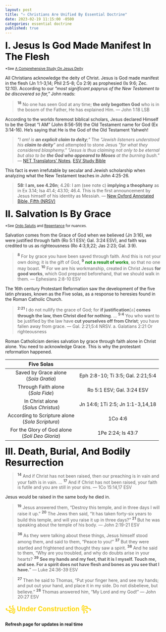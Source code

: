 ```yaml
---
layout: post
title: "♾️ Christians Are Unified By Essential Doctrine"
date: 2023-02-19 11:15:00 -0500
categories: essential doctrine
published: true
---
```


<!-- 🈴➰ -->

<!-- <span style="font-weight:bold;font-size:30px;color:Black;">Essential Doctrine</span> -->

<span style="font-weight:bold;font-size:30px;color:Black;">I. Jesus Is God Made Manifest In The Flesh</span>

<sup>*See <a href="https://bit.ly/3HIQIoK">A Comprehensive Study On Jesus Deity</a></sup>

All Christians acknowledge the deity of Christ. Jesus is God made manifest in the flesh (Jn 1:1-3,14; Phil 2:5-8; Co 2:9) as prophesied (Is 9:6; Zec. 12:10). According to our *"most significant papyrus of the New Testament to be discovered so far,"* John reads:

<!-- <a href="https://en.wikipedia.org/wiki/Papyrus_75" style="font-style:Italic;font-size:21px;">The Most Significant Papyrus Of The New Testament</a>

All Christians acknowledge the deity of Christ. Jesus is God made manifest in the flesh (Jn 1:1-3,14) in the line of King David as prophesied (Is 9:6). [Papyrus 75 (𝔓75)](https://en.wikipedia.org/wiki/Papyrus_75) *"The most significant" papyrus of the New Testament to be discovered so far,"* as well as [𝔓66](https://en.wikipedia.org/wiki/Papyrus_66), further showcases this fact in John.  -->

<!-- https://en.wikipedia.org/wiki/Textual_variants_in_the_New_Testament#Gospel_of_John -->

> <sup style="font-weight:bold;">18</sup> No one has seen God at any time; **the only begotten God** who is in the bosom of the Father, He has explained Him. &mdash; John 1:18 LSB

<!-- According to the worlds foremost biblical scholars in the [NET Translators' Notes](https://amzn.to/3WLAgbr), and over 200 biblical scholars of the [ESV Study Bible](https://amzn.to/3WsN0Uw),  -->

According to the worlds foremost biblical scholars, Jesus declared Himself to be the Great “I AM” (John 8:56-59) the Old Testament name for God (Ex 3:14-16). He’s saying that He is the God of the Old Testament Yahweh! 

> *"I am! is **an explicit claim to deity**;"* The *"Jewish listeners understood his **claim to deity**"* and attempted to stone Jesus *"for what they considered blasphemy."* *"Jesus is thus claiming not only to be eternal but also to be **the God who appeared to Moses** at the burning bush."* &mdash; [NET Translators' Notes](https://amzn.to/3WLAgbr), [ESV Study Bible](https://amzn.to/3WsN0Uw)

This fact is even irrefutable by secular and Jewish scholarship when analyzing what the New Testament teaches in John 4:25-26.

> **58: I am, see 4.26n**; 4.26: I am (see note c) **implying a theophany** as in Ex 3.14; Isa 41.4; 43.10; 46.4. This is the first announcement by
Jesus himself of his identity as Messiah. &mdash; [New Oxford Annotated Bible, Fifth (NRSV)](https://amzn.to/3XGvXPg)

<!-- > No one has ever seen God. **It is God the only Son**, who is close to the Father’s heart, who has made him known. &mdash; John 1:18 NRSV -->

<!-- > No one has ever seen God; **the only God, who is at the Father's side**, he has made him known. &mdash; John 1:18 ESV

> No one has ever seen God. **The only one, himself God**, who is in closest fellowship with the Father, has made God known. &mdash; John 1:18 NET

> No one has ever seen God. **But the unique One, who is himself God**, is near to the Father’s heart. He has revealed God to us. &mdash; John 1:18 NLT -->

<!-- # [NET Translators' Notes](https://amzn.to/3WLAgbr) -->

<!-- <a href="https://amzn.to/3WLAgbr" style="font-style:Italic;font-size:21px;">NET Translators' Notes</a>

[25+ of the world’s foremost biblical scholars](https://netbible.com/preface/) including Dr. Daniel B. Wallace, Senior Research Professor of New Testament Studies at Dallas Theological Seminary, and Dr. W. Hall Harris III editor of LEB and contributor of NASB '95. Highly educated men from Universities of Cambridge, Oxford, Sheffield, Columbia, Dallas, etc. have noted:

> <sup style="font-weight:bold;">56</sup> Your father Abraham was overjoyed<span style="color:#A7A7A7;">[a]</span> to see my day, and he saw it and was glad.”<span style="color:#A7A7A7;">[b]</span> <sup style="font-weight:bold;">57</sup> Then the Judeans<span style="color:#A7A7A7;">[c]</span> replied,<span style="color:#A7A7A7;">[d]</span> “You are not yet fifty years old!<span style="color:#A7A7A7;">[e]</span> Have<span style="color:#A7A7A7;">[f]</span> you seen Abraham?” <sup style="font-weight:bold;">58</sup> Jesus said to them, <span style="font-weight:bold;">“I tell you the solemn truth,<span style="color:#A7A7A7;">[g]</span> before Abraham came into existence,<span style="color:#A7A7A7;">[h]</span> I am!”</span><span style="color:#A7A7A7;">[i]</span> <sup style="font-weight:bold;">59</sup> Then they picked up<span style="color:#A7A7A7;">[j]</span> stones to throw at him,<span style="color:#A7A7A7;">[k]</span> but Jesus was hidden from them<span style="color:#A7A7A7;">[l]</span> and went out from the temple area.<span style="color:#A7A7A7;">[m]</span> &mdash; John 8:56-59 NET
>
i. John 8:58 sn **I am! is an explicit claim to deity**. k. John 8:59 sn Jesus’ **Jewish listeners understood his claim to deity**, rejected it, and picked up stones to throw at him for what they considered blasphemy. -->


<!-- > 56 Your father Abraham rejoiced as he looked forward to my coming. He saw it and was glad.” 57 The people said, “You aren’t even fifty years old. How can you say you have seen Abraham?[a]” 58 Jesus answered, **“I tell you the truth, before Abraham was even born, I AM![b]”** 59 At that point they picked up stones to throw at him. But Jesus was hidden from them and left the Temple. &mdash; John 8:56-59 NLT -->

<!-- # [ESV Study Bible](https://amzn.to/3WsN0Uw) -->

<!-- <a href="https://amzn.to/3WsN0Uw" style="font-style:Italic;font-size:21px;">ESV Study Bible</a>

Jesus declared Himself to be the Great “I AM” (John 8:56-59), the Old Testament name for God (Ex 3:14-16). He’s saying that He is the God of the Old Testament Yahweh! The [ESV Study Bible](https://amzn.to/3WsN0Uw)
**200+ biblical scholars** from 9 countries, nearly 20 denominations, and 50 seminaries, colleges, and universities. Universities of Cambridge, London, Oxford, Dallas, etc. has concluded the very same thing:

> JOHN—NOTE ON 8:58 If there had been any uncertainty about Jesus’ identity in other passages where he said, “I am” (e.g., 6:35; 9:5; 11:25), there was no confusion here because **Jesus is claiming to be the one who was alive before Abraham was, that is, more than 2,000 years earlier.** Jesus does not simply say, “Before Abraham was, I was,” which would simply mean that he is more than 2,000 years old. Rather, **he uses the present tense “I am” in speaking of existence more than 2,000 years earlier, thus claiming a kind of transcendence over time that could only be true of God.** The words “I am” in Greek use the same expression (Egō eimi) found in the Septuagint in the first half of God’s self-identification in Ex. 3:14, “I AM WHO I AM.” **Jesus is thus claiming not only to be eternal but also to be the God who appeared to Moses at the burning bush.** His Jewish opponents understood his meaning immediately and they “picked up stones” to stone him to death for blasphemy (see John 8:59). See notes on 6:20; 8:24. -->

<!-- # [New Oxford Annotated Bible, Fifth (NRSV)](https://amzn.to/3XGvXPg) -->

<!-- <a href="https://amzn.to/3XGvXPg" style="font-style:Italic;font-size:21px;">New Oxford Annotated Bible, Fifth (NRSV)</a>

This fact is even irrefutable by secular and Jewish scholarship when analyzing what the New Testament teaches in John. As is evidenced by the study Bible from Oxford University Press. Over 50 years of students, and professors, relying on The New Oxford Annotated Bible as an unparalleled authority.

> <sup style="font-weight:bold;">25</sup> The woman said to him, ‘I know that Messiah is coming’ (who is called Christ). ‘When he comes, he will proclaim all things to us.’ <sup style="font-weight:bold;">26</sup> **Jesus said to her, ‘I am** he,<span style="color:#A7A7A7;">[**Gk I am**]</span> the one who is speaking to you.’ ... &mdash; John 4:25-26 NOAB (NRSV)
>
**58: I am, see 4.26n**; 4.26: I am (see note c) **implying a theophany** as in Ex 3.14; Isa 41.4; 43.10; 46.4. This is the first announcement by
Jesus himself of his identity as Messiah. -->

<span style="font-weight:bold;font-size:30px;color:Black;">II. Salvation Is By Grace</span>

<sup>*See <a href="https://bit.ly/3xzIZms">Ordo Salutis</a> and <a href="https://bit.ly/3IchrbQ">Repentance</a> for nuances.</sup>

Salvation comes from the Grace of God when we believed (Jn 3:16), we were justified through faith (Ro 5:1 ESV; Gal. 3:24 ESV), and faith was credited to us as righteousness (Ro 4:3,9,22; Jas 2:23; Gal. 3:9).

> <sup style="font-weight:bold;">8</sup> For by grace you have been saved through faith. And this is not your own doing; it is the gift of God, <sup style="font-weight:bold;">9</sup> <span style="font-weight:bold;color:green;">not a result of works</span>, so that no one may boast. <sup style="font-weight:bold;">10</sup> For we are his workmanship, created in Christ Jesus **for good works**, which God prepared beforehand, that we should walk in them. &mdash; Ephesians 2:8-10 ESV

The 16th century Protestant Reformation saw the development of the five latin phrases, known as the Five solas, as a response to heresies found in the Roman Catholic Church. 

> <sup style="font-weight:bold;">2:21</sup> I do not nullify the grace of God; for **if justification<span style="color:#A7A7A7;">[a]</span> comes through the law, then Christ died for nothing**. ... <sup style="font-weight:bold;">5:4</sup> You who want to be justified by the law have **cut yourselves off from Christ**; you have fallen away from grace. &mdash; Gal. 2:21;5:4 NRSV. a. Galatians 2:21 Or righteousness

Roman Catholicism denies salvation by grace through faith alone in Christ alone. You need to acknowledge Grace. This is why the protestant reformation happened.

<!-- (Latin *five solae*; Anglicized as *five solas*) -->
<!-- We're saved by Grace alone (*Sola Gratia*), through Faith alone (*Sola Fide*), in Christ alone (*Solus Christus*), according to scripture alone (*Sola Scriptura*), for the Glory of God alone (*Soli Deo Gloria*). -->

<!-- Justification by faith alone (*Sola fide*) has been a primary belief of Protestants since the time of Martin Luther and the Protestant Reformation. -->

|Five Solas||
|:-:|:-:|
|Saved by Grace alone<br>(*Sola Gratia*)|Eph 2:8-10; Ti 3:5; Gal. 2:21;5:4|
|Through Faith alone<br>(*Sola Fide*)|Ro 5:1 ESV; Gal. 3:24 ESV|
|In Christ alone<br>(*Solus Christus*)|Jn 14:6; 1Ti 2:5; Jn 1:1-3,14,18|
|According to Scripture alone<br>(*Sola Scriptura*)|1Co 4:6|
|For the Glory of God alone<br>(*Soli Deo Gloria*)|1Pe 2:24; Is 43:7|

<span style="font-weight:bold;font-size:30px;color:Black;">III. Death, Burial, And Bodily Resurrection</span>

> <sup style="font-weight:bold;">14</sup> And if Christ has not been raised, then our preaching is in vain and your faith is in vain. ... <sup style="font-weight:bold;">17</sup> And if Christ has not been raised, your faith is futile and you are still in your sins. &mdash; 1Co 15:14,17 ESV

Jesus would be raised in the same body he died in.

> <sup style="font-weight:bold;">19</sup> Jesus answered them, “Destroy this temple, and in three days I will raise it up.” <sup style="font-weight:bold;">20</sup> The Jews then said, “It has taken forty-six years to build this temple, and will you raise it up in three days?” <sup style="font-weight:bold;">21</sup> But he was speaking about the temple of his body. &mdash; John 2:19-21 ESV

> <sup style="font-weight:bold;">36</sup> As they were talking about these things, Jesus himself stood among them, and said to them, “Peace to you!” <sup style="font-weight:bold;">37</sup> But they were startled and frightened and thought they saw a spirit. <sup style="font-weight:bold;">38</sup> And he said to them, “Why are you troubled, and why do doubts arise in your hearts? <sup style="font-weight:bold;">39</sup> **See my hands and my feet, that it is I myself. Touch me, and see. For a spirit does not have flesh and bones as you see that I have.**” &mdash; Luke 24:36-39 ESV

> <sup style="font-weight:bold;">27</sup> Then he said to Thomas, “Put your finger here, and see my hands; and put out your hand, and place it in my side. Do not disbelieve, but believe.” <sup style="font-weight:bold;">28</sup> Thomas answered him, “My Lord and my God!” &mdash; John 20:27 ESV

<span style="font-weight:bold;color:Gold;font-size:21px;">꧁ Under Construction ꧂</span>

**Refresh page for updates in real time**

<script>
    var refTagger = {
        settings: {
            bibleVersion: 'ESV'
        }
    }; 

    (function(d, t) {
        var n=d.querySelector('[nonce]');
        refTagger.settings.nonce = n && (n.nonce||n.getAttribute('nonce'));
        var g = d.createElement(t), s = d.getElementsByTagName(t)[0];
        g.src = 'https://api.reftagger.com/v2/RefTagger.js';
        g.nonce = refTagger.settings.nonce;
        s.parentNode.insertBefore(g, s);
    }(document, 'script'));
</script>